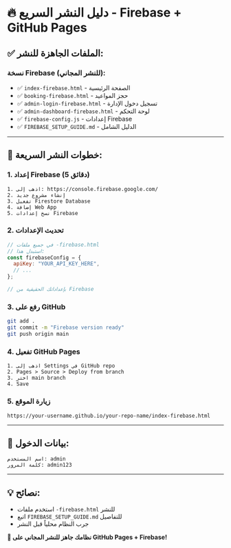 # 🔥 دليل النشر السريع - Firebase + GitHub Pages

## ✅ الملفات الجاهزة للنشر:

### نسخة Firebase (للنشر المجاني):
- ✅ `index-firebase.html` - الصفحة الرئيسية
- ✅ `booking-firebase.html` - حجز المواعيد  
- ✅ `admin-login-firebase.html` - تسجيل دخول الإدارة
- ✅ `admin-dashboard-firebase.html` - لوحة التحكم
- ✅ `firebase-config.js` - إعدادات Firebase
- ✅ `FIREBASE_SETUP_GUIDE.md` - الدليل الشامل

---

## 🚀 خطوات النشر السريعة:

### 1. إعداد Firebase (5 دقائق)
```
1. اذهب إلى: https://console.firebase.google.com/
2. إنشاء مشروع جديد
3. تفعيل Firestore Database
4. إضافة Web App
5. نسخ إعدادات Firebase
```

### 2. تحديث الإعدادات
```javascript
// في جميع ملفات -firebase.html
// استبدل هذا:
const firebaseConfig = {
  apiKey: "YOUR_API_KEY_HERE",
  // ...
};

// بإعداداتك الحقيقية من Firebase
```

### 3. رفع على GitHub
```bash
git add .
git commit -m "Firebase version ready"
git push origin main
```

### 4. تفعيل GitHub Pages
```
1. اذهب إلى Settings في GitHub repo
2. Pages > Source > Deploy from branch
3. اختر main branch
4. Save
```

### 5. زيارة الموقع
```
https://your-username.github.io/your-repo-name/index-firebase.html
```

---

## 🔑 بيانات الدخول:
```
اسم المستخدم: admin
كلمة المرور: admin123
```

---

## 💡 نصائح:
- استخدم ملفات `-firebase.html` للنشر
- اتبع `FIREBASE_SETUP_GUIDE.md` للتفاصيل
- جرب النظام محلياً قبل النشر

**🎉 نظامك جاهز للنشر المجاني على GitHub Pages + Firebase!**